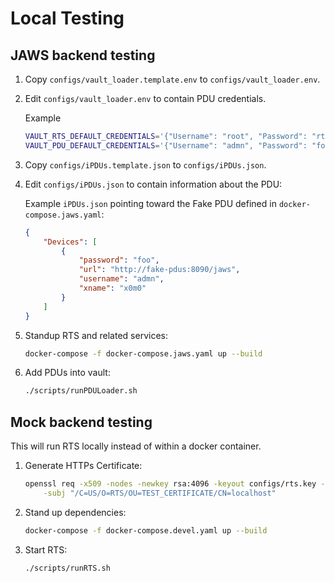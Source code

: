# Local Testing

## JAWS backend testing

1. Copy `configs/vault_loader.template.env` to `configs/vault_loader.env`.
2. Edit `configs/vault_loader.env` to contain PDU credentials.

    Example
    ```bash
    VAULT_RTS_DEFAULT_CREDENTIALS='{"Username": "root", "Password": "rts"}'
    VAULT_PDU_DEFAULT_CREDENTIALS='{"Username": "admn", "Password": "foo"}'
    ```

3. Copy `configs/iPDUs.template.json` to `configs/iPDUs.json`.
4. Edit `configs/iPDUs.json` to contain information about the PDU:
    
    Example `iPDUs.json` pointing toward the Fake PDU defined in `docker-compose.jaws.yaml`:
    ```json
    {
        "Devices": [
            {
                "password": "foo",
                "url": "http://fake-pdus:8090/jaws",
                "username": "admn",
                "xname": "x0m0"
            }
        ]
    }
    ```

5. Standup RTS and related services:

    ```bash
    docker-compose -f docker-compose.jaws.yaml up --build
    ```

6. Add PDUs into vault:

    ```bash
    ./scripts/runPDULoader.sh
    ```

## Mock backend testing
This will run RTS locally instead of within a docker container.

1. Generate HTTPs Certificate:
    ```bash
    openssl req -x509 -nodes -newkey rsa:4096 -keyout configs/rts.key -out configs/rts.crt -sha256 -days 1 \
        -subj "/C=US/O=RTS/OU=TEST_CERTIFICATE/CN=localhost"
    ```

2. Stand up dependencies:
    ```bash
    docker-compose -f docker-compose.devel.yaml up --build 
    ```

3. Start RTS:
    ```bash
    ./scripts/runRTS.sh
    ```
